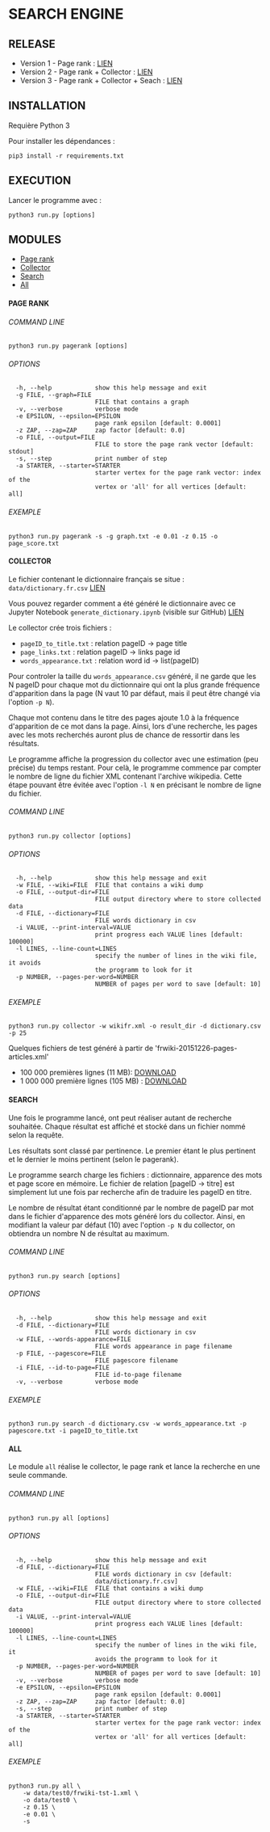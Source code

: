 # SEARCH ENGINE

## RELEASE
- Version 1 - Page rank : [LIEN](https://github.com/kalaww/search_engine/releases/tag/1.0)
- Version 2 - Page rank + Collector : [LIEN](https://github.com/kalaww/search_engine/releases/tag/2.0)
- Version 3 - Page rank + Collector + Seach : [LIEN](https://github.com/kalaww/search_engine/releases/tag/3.0)

## INSTALLATION
Requière Python 3

Pour installer les dépendances :

```
pip3 install -r requirements.txt
```

## EXECUTION
Lancer le programme avec :
```
python3 run.py [options]
```

## MODULES
- [Page rank](#page-rank)
- [Collector](#collector)
- [Search](#search)
- [All](#all)

#### PAGE RANK

###### COMMAND LINE
```
python3 run.py pagerank [options]
```
###### OPTIONS
```
  -h, --help            show this help message and exit
  -g FILE, --graph=FILE
                        FILE that contains a graph
  -v, --verbose         verbose mode
  -e EPSILON, --epsilon=EPSILON
                        page rank epsilon [default: 0.0001]
  -z ZAP, --zap=ZAP     zap factor [default: 0.0]
  -o FILE, --output=FILE
                        FILE to store the page rank vector [default: stdout]
  -s, --step            print number of step
  -a STARTER, --starter=STARTER
                        starter vertex for the page rank vector: index of the
                        vertex or 'all' for all vertices [default: all]
```
###### EXEMPLE
```
python3 run.py pagerank -s -g graph.txt -e 0.01 -z 0.15 -o page_score.txt
```

#### COLLECTOR
Le fichier contenant le dictionnaire français se situe : `data/dictionary.fr.csv` 
[LIEN](https://github.com/Kalaww/search_engine/blob/master/data/dictionary.fr.csv)

Vous pouvez regarder comment a été généré le dictionnaire avec ce Jupyter Notebook `generate_dictionary.ipynb` 
(visible sur GitHub) 
[LIEN](https://github.com/Kalaww/search_engine/blob/master/generate_dictionary.ipynb)

Le collector crée trois fichiers :
- `pageID_to_title.txt` : relation pageID -> page title
- `page_links.txt` : relation pageID -> links page id
- `words_appearance.txt` : relation word id -> list(pageID)

Pour controler la taille du `words_appearance.csv` généré, il ne garde que les N pageID pour chaque mot du dictionnaire 
qui ont la plus grande fréquence d'apparition dans la page (N vaut 10 par défaut, mais il peut être changé via l'option 
`-p N`).

Chaque mot contenu dans le titre des pages ajoute 1.0 à la fréquence d'apparition de ce mot dans la page. Ainsi, lors 
d'une recherche, les pages avec les mots recherchés auront plus de chance de ressortir dans les résultats.

Le programme affiche la progression du collector avec une estimation (peu précise) du temps restant. Pour celà, le 
programme commence par compter le nombre de ligne du fichier XML contenant l'archive wikipedia. Cette étape pouvant 
être évitée avec l'option `-l N` en précisant le nombre de ligne du fichier.

###### COMMAND LINE
```
python3 run.py collector [options]
```

###### OPTIONS
```
  -h, --help            show this help message and exit
  -w FILE, --wiki=FILE  FILE that contains a wiki dump
  -o FILE, --output-dir=FILE
                        FILE output directory where to store collected data
  -d FILE, --dictionary=FILE
                        FILE words dictionary in csv
  -i VALUE, --print-interval=VALUE
                        print progress each VALUE lines [default: 100000]
  -l LINES, --line-count=LINES
                        specify the number of lines in the wiki file, it avoids
                        the programm to look for it
  -p NUMBER, --pages-per-word=NUMBER
                        NUMBER of pages per word to save [default: 10]
```
###### EXEMPLE
```
python3 run.py collector -w wikifr.xml -o result_dir -d dictionary.csv -p 25
```
Quelques fichiers de test généré à partir de 'frwiki-20151226-pages-articles.xml'
- 100 000 premières lignes (11 MB): [DOWNLOAD](https://drive.google.com/open?id=0BxjKLsDqc12CNU9Zd2doVm16amc)
- 1 000 000 première lignes (105 MB) : [DOWNLOAD](https://drive.google.com/open?id=0BxjKLsDqc12CX29XTnpmby11THc)

#### SEARCH
Une fois le programme lancé, ont peut réaliser autant de recherche souhaitée. Chaque résultat est affiché et stocké dans 
un fichier nommé selon la requête.

Les résultats sont classé par pertinence. Le premier étant le plus pertinent et le dernier le moins pertinent (selon le 
pagerank).

Le programme search charge les fichiers : dictionnaire, apparence des mots et page score en mémoire. Le fichier de 
relation [pageID -> titre] est simplement lut une fois par recherche afin de traduire les pageID en titre.

Le nombre de résultat étant conditionné par le nombre de pageID par mot dans le fichier d'apparence des mots généré lors 
du collector. Ainsi, en modifiant la valeur par défaut (10) avec l'option `-p N` du collector, on obtiendra un nombre N 
de résultat au maximum.

###### COMMAND LINE
```
python3 run.py search [options]
```

###### OPTIONS
```
  -h, --help            show this help message and exit
  -d FILE, --dictionary=FILE
                        FILE words dictionary in csv
  -w FILE, --words-appearance=FILE
                        FILE words appearance in page filename
  -p FILE, --pagescore=FILE
                        FILE pagescore filename
  -i FILE, --id-to-page=FILE
                        FILE id-to-page filename
  -v, --verbose         verbose mode
```

###### EXEMPLE
```
python3 run.py search -d dictionary.csv -w words_appearance.txt -p pagescore.txt -i pageID_to_title.txt
```

#### ALL
Le module `all` réalise le collector, le page rank et lance la recherche en une seule commande.

###### COMMAND LINE
```
python3 run.py all [options]
```
###### OPTIONS
```
  -h, --help            show this help message and exit
  -d FILE, --dictionary=FILE
                        FILE words dictionary in csv [default:
                        data/dictionary.fr.csv]
  -w FILE, --wiki=FILE  FILE that contains a wiki dump
  -o FILE, --output-dir=FILE
                        FILE output directory where to store collected data
  -i VALUE, --print-interval=VALUE
                        print progress each VALUE lines [default: 100000]
  -l LINES, --line-count=LINES
                        specify the number of lines in the wiki file, it
                        avoids the programm to look for it
  -p NUMBER, --pages-per-word=NUMBER
                        NUMBER of pages per word to save [default: 10]
  -v, --verbose         verbose mode
  -e EPSILON, --epsilon=EPSILON
                        page rank epsilon [default: 0.0001]
  -z ZAP, --zap=ZAP     zap factor [default: 0.0]
  -s, --step            print number of step
  -a STARTER, --starter=STARTER
                        starter vertex for the page rank vector: index of the
                        vertex or 'all' for all vertices [default: all]
```

###### EXEMPLE
```
python3 run.py all \
    -w data/test0/frwiki-tst-1.xml \
    -o data/test0 \
    -z 0.15 \
    -e 0.01 \
    -s 
```
